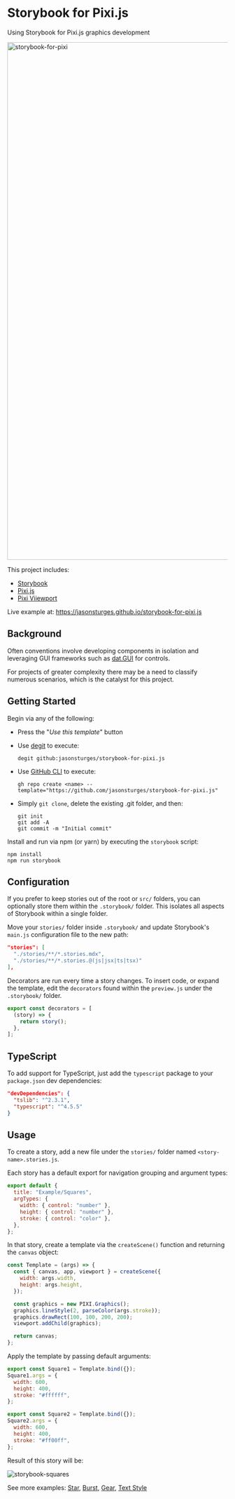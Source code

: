 # Storybook for Pixi.js
Using Storybook for Pixi.js graphics development

<img width="1180" alt="storybook-for-pixi" src="https://user-images.githubusercontent.com/1213591/154822267-78469605-ebf1-4280-adbc-025832b78553.png">

This project includes:
- [Storybook](https://storybook.js.org/)
- [Pixi.js](https://pixijs.com/)
- [Pixi Viiewport](https://github.com/davidfig/pixi-viewport)

Live example at: https://jasonsturges.github.io/storybook-for-pixi.js


## Background

Often conventions involve developing components in isolation and leveraging GUI frameworks such as [dat.GUI](https://github.com/dataarts/dat.gui) for controls.

For projects of greater complexity there may be a need to classify numerous scenarios, which is the catalyst for this project.


## Getting Started

Begin via any of the following:

- Press the "*Use this template*" button

- Use [degit](https://github.com/Rich-Harris/degit) to execute: 

    ```
    degit github:jasonsturges/storybook-for-pixi.js
    ```
    
- Use [GitHub CLI](https://cli.github.com/) to execute: 

    ```
    gh repo create <name> --template="https://github.com/jasonsturges/storybook-for-pixi.js"
    ```
    
- Simply `git clone`, delete the existing .git folder, and then:

    ```
    git init
    git add -A
    git commit -m "Initial commit"
    ````
    
    
Install and run via npm (or yarn) by executing the `storybook` script:

```
npm install
npm run storybook
```


## Configuration

If you prefer to keep stories out of the root or `src/` folders, you can optionally store them within the `.storybook/` folder.  This isolates all aspects of Storybook within a single folder.  

Move your `stories/` folder inside `.storybook/` and update Storybook's `main.js` configuration file to the new path:

```json
"stories": [
  "./stories/**/*.stories.mdx",
  "./stories/**/*.stories.@(js|jsx|ts|tsx)"
],
```

Decorators are run every time a story changes.  To insert code, or expand the template, edit the `decorators` found within the `preview.js` under the `.storybook/` folder.

```js
export const decorators = [
  (story) => {
    return story();
  },
];
```


## TypeScript

To add support for TypeScript, just add the `typescript` package to your `package.json` dev dependencies:

```json
"devDependencies": {
  "tslib": "^2.3.1",
  "typescript": "^4.5.5"
}
```


## Usage

To create a story, add a new file under the `stories/` folder named `<story-name>.stories.js`.

Each story has a default export for navigation grouping and argument types:

```js
export default {
  title: "Example/Squares",
  argTypes: {
    width: { control: "number" },
    height: { control: "number" },
    stroke: { control: "color" },
  },
};
```

In that story, create a template via the `createScene()` function and returning the `canvas` object:

```js
const Template = (args) => {
  const { canvas, app, viewport } = createScene({
    width: args.width,
    height: args.height,
  });

  const graphics = new PIXI.Graphics();
  graphics.lineStyle(2, parseColor(args.stroke));
  graphics.drawRect(100, 100, 200, 200);
  viewport.addChild(graphics);

  return canvas;
};
```

Apply the template by passing default arguments:

```js
export const Square1 = Template.bind({});
Square1.args = {
  width: 600,
  height: 400,
  stroke: "#ffffff",
};

export const Square2 = Template.bind({});
Square2.args = {
  width: 600,
  height: 400,
  stroke: "#ff00ff",
};
```

Result of this story will be:

![storybook-squares](https://user-images.githubusercontent.com/1213591/154827145-525bd885-a041-43b8-a9ea-a29e3e6a0ba1.gif)

See more examples: [Star][ex1], [Burst][ex2], [Gear][ex3], [Text Style][ex4]

  [ex1]: https://github.com/jasonsturges/storybook-for-pixi.js/blob/main/src/components/Star.stories.js
  [ex2]: https://github.com/jasonsturges/storybook-for-pixi.js/blob/main/src/components/Burst.js
  [ex3]: https://github.com/jasonsturges/storybook-for-pixi.js/blob/main/src/components/Gear.stories.js
  [ex4]: https://github.com/jasonsturges/storybook-for-pixi.js/blob/main/stories/text/Text.stories.js
